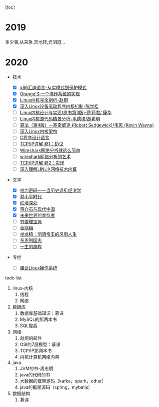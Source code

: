 [toc]



# 2019



多少事,从来急,天地转,光阴迫...

# 2020

* 技术

  - [x] [x86汇编语言-从实模式到保护模式](https://book.douban.com/subject/20492528/)
  - [x] [Orange'S:一个操作系统的实现](https://book.douban.com/subject/3735649/)
  - [x] [Linux内核完全剖析-赵炯](https://book.douban.com/subject/3229243/)
  - [x] [深入Linux设备驱动程序内核机制-陈学松](https://book.douban.com/subject/10433743/)
  - [ ] [Linux内核设计与实现(原书第3版)-陈莉君/ 康华](https://book.douban.com/subject/6097773/)
  - [ ] [Linux内核源代码情景分析-毛德操/胡希明](https://book.douban.com/subject/1231584/)
  - [ ] [算法（第4版）--塞奇威克 (Robert Sedgewick)/韦恩 (Kevin Wayne)](https://book.douban.com/subject/19952400/)
  - [ ] [深入Linux内核架构](https://book.douban.com/subject/4843567/)
  - [ ] [C程序设计语言](https://book.douban.com/subject/1139336/)
  - [ ] [TCP/IP详解 卷1：协议](https://book.douban.com/subject/1088054/)
  - [ ] [Wireshark网络分析就这么简单](https://book.douban.com/subject/26268767/)
  - [ ] [wireshark网络分析的艺术](https://book.douban.com/subject/26710788/)
  - [ ] [TCP/IP详解 卷2：实现](https://book.douban.com/subject/1087767/)
  - [ ] [深入理解LINUX网络技术内幕](https://book.douban.com/subject/4015134/)
  
* 文学
  - [x] [权力密码——当历史遇见经济学](https://book.douban.com/subject/30364261/)
  - [x] [邓小平时代](https://book.douban.com/subject/20424526/)
  - [x] [红墙深处](https://book.douban.com/subject/26670865/)
  - [x] [蒋介石与现代中国](https://book.douban.com/subject/10797092/)
  - [x] [未来世界的幸存者](https://book.douban.com/subject/30259509/)
  - [ ] [穷查理宝典](https://book.douban.com/subject/26831789/)
  - [ ] [金瓶梅](https://book.douban.com/subject/1916451/)
  - [ ] [坐龙椅：明清帝王的风雨人生](https://book.douban.com/subject/30238062/)
  - [ ] [东周列国志]()
  - [ ] [一生的旅程](https://book.douban.com/subject/35009826/)
  
* 专栏
  
  - [ ] [趣谈Linux操作系统](https://time.geekbang.org/column/intro/164)





todo list

1. linux-内核
   1. 线程
   2. 网络
2. 数据库
   1. 数据库基础知识：慕课
   2. MySQL的那两本书
   3. SQL提高
3. 网络
   1. 赵炯的邮件
   2. OSI的7层模型：慕课
   3. TCP/IP那两本书
   4. 内核计算机网络内幕
4. java
   1. JVM的书-周志明
   2. java的代码的书
   3. 大数据的框架源码（kafka，spark，other）
   4. java的框架源码（spring，mybatis）
5. 数据结构
   1. 慕课